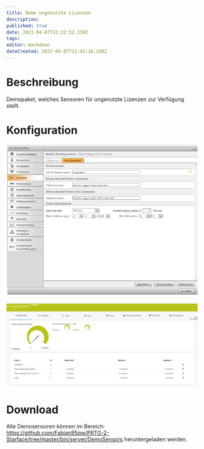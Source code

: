 ```yaml
---
title: Demo ungenutzte Lizenzen
description: 
published: true
date: 2021-04-07T13:22:52.139Z
tags: 
editor: markdown
dateCreated: 2021-04-07T11:43:16.299Z
---
```


# Beschreibung
Demopaket, welches Sensoren für ungenutzte Lizenzen zur Verfügung stellt.
# Konfiguration
![Unusedlicenses](/uploads/prtg/unusedlicenses.png "Unusedlicenses")

![Licensesensor](/uploads/prtg/licensesensor.png "Licensesensor")
# Download
Alle Demosensoren können im Bereich: https://github.com/Fabian95qw/PRTG-2-Starface/tree/master/bin/server/DemoSensors heruntergeladen werden.